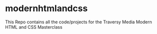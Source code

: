 # modernhtmlandcss

This Repo contains all the code/projects for the Traversy Media Modern HTML and CSS Masterclass
